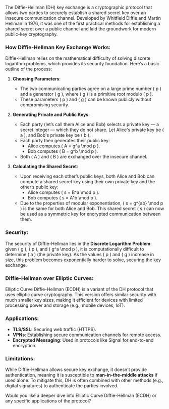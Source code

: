 The Diffie-Hellman (DH) key exchange is a cryptographic protocol that allows two parties to securely establish a shared secret key over an insecure communication channel. Developed by Whitfield Diffie and Martin Hellman in 1976, it was one of the first practical methods for establishing a shared secret over a public channel and laid the groundwork for modern public-key cryptography.

### How Diffie-Hellman Key Exchange Works:
Diffie-Hellman relies on the mathematical difficulty of solving discrete logarithm problems, which provides its security foundation. Here’s a basic outline of the process:

1. **Choosing Parameters**: 
   - The two communicating parties agree on a large prime number \( p \) and a generator \( g \), where \( g \) is a primitive root modulo \( p \).
   - These parameters \( p \) and \( g \) can be known publicly without compromising security.

2. **Generating Private and Public Keys**:
   - Each party (let’s call them Alice and Bob) selects a private key — a secret integer — which they do not share. Let Alice's private key be \( a \), and Bob's private key be \( b \).
   - Each party then generates their public key:
     - Alice computes \( A = g^a \mod p \).
     - Bob computes \( B = g^b \mod p \).
   - Both \( A \) and \( B \) are exchanged over the insecure channel.

3. **Calculating the Shared Secret**:
   - Upon receiving each other’s public keys, both Alice and Bob can compute a shared secret key using their own private key and the other’s public key:
     - Alice computes \( s = B^a \mod p \).
     - Bob computes \( s = A^b \mod p \).
   - Due to the properties of modular exponentiation, \( s = g^{ab} \mod p \) is the same for both Alice and Bob. This shared secret \( s \) can now be used as a symmetric key for encrypted communication between them.

### Security:
The security of Diffie-Hellman lies in the **Discrete Logarithm Problem**: given \( g \), \( p \), and \( g^a \mod p \), it is computationally difficult to determine \( a \) (the private key). As the values \( p \) and \( g \) increase in size, this problem becomes exponentially harder to solve, securing the key exchange.

### Diffie-Hellman over Elliptic Curves:
Elliptic Curve Diffie-Hellman (ECDH) is a variant of the DH protocol that uses elliptic curve cryptography. This version offers similar security with much smaller key sizes, making it efficient for devices with limited processing power and storage (e.g., mobile devices, IoT).

### Applications:
- **TLS/SSL**: Securing web traffic (HTTPS).
- **VPNs**: Establishing secure communication channels for remote access.
- **Encrypted Messaging**: Used in protocols like Signal for end-to-end encryption.

### Limitations:
While Diffie-Hellman allows secure key exchange, it doesn't provide authentication, meaning it is susceptible to **man-in-the-middle attacks** if used alone. To mitigate this, DH is often combined with other methods (e.g., digital signatures) to authenticate the parties involved.

Would you like a deeper dive into Elliptic Curve Diffie-Hellman (ECDH) or any specific applications of the protocol?
